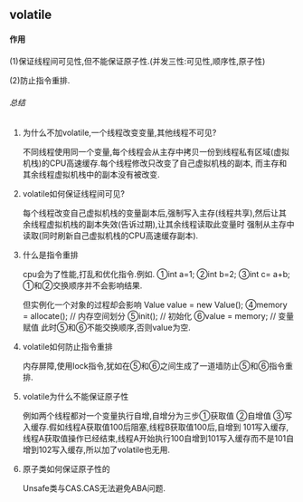 ## volatile

#### 作用
(1)保证线程间可见性,但不能保证原子性.(并发三性:可见性,顺序性,原子性)


(2)防止指令重排.


###### 总结
1. 为什么不加volatile,一个线程改变变量,其他线程不可见?

    不同线程使用同一个变量,每个线程会从主存中拷贝一份到线程私有区域(虚拟机栈)的CPU高速缓存.每个线程修改只改变了自己虚拟机栈的副本,
    而主存和其余线程虚拟机栈中的副本没有被改变.


2. volatile如何保证线程间可见?

    每个线程改变自己虚拟机栈的变量副本后,强制写入主存(线程共享),然后让其余线程虚拟机栈的副本失效(告诉过期),让其余线程读取此变量时
    强制从主存中读取(同时刷新自己虚拟机栈的CPU高速缓存副本).
    
    
3. 什么是指令重排

    cpu会为了性能,打乱和优化指令.例如.
    ①int a=1;
    ②int b=2;
    ③int c= a+b;
    ①和②交换顺序并不会影响结果.
    
    但实例化一个对象的过程却会影响 Value value = new Value();
    ④memory = allocate(); // 内存空间划分
    ⑤init(); // 初始化
    ⑥value = memory; // 变量赋值
    此时⑤和⑥不能交换顺序,否则value为空.

4. volatile如何防止指令重排
    
    内存屏障,使用lock指令,犹如在⑤和⑥之间生成了一道墙防止⑤和⑥指令重排.
    
5. volatile为什么不能保证原子性
    
    例如两个线程都对一个变量执行自增,自增分为三步①获取值 ②自增值 ③写入缓存.假如线程A获取值100后阻塞,线程B获取值100后,自增到
    101写入缓存,线程A获取值操作已经结束,线程A开始执行100自增到101写入缓存而不是101自增到102写入缓存,所以加了volatile也无用.
    
6. 原子类如何保证原子性的  

    Unsafe类与CAS.CAS无法避免ABA问题.
   